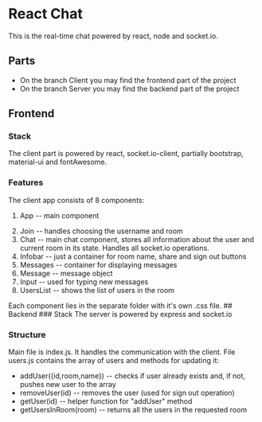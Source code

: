 # React Chat

This is the real-time chat powered by react, node and socket.io.

## Parts
<ul>
  <li>On the branch Client you may find the frontend part of the project</li>
  <li>On the branch Server you may find the backend part of the project</li>
</ul>

## Frontend
### Stack
The client part is powered by react, socket.io-client, partially bootstrap, material-ui and fontAwesome.

### Features
  The client app consists of 8 components:
    <ol>
      <li>App -- main component</li>
  <li>Join -- handles choosing the username and room</li>
  <li>Chat -- main chat component, stores all information about the user and current room in its state. Handles all socket.io operations. </li>
  <li>Infobar -- just a container for room name, share and sign out buttons</li>
  <li>Messages -- container for displaying messages</li>
  <li>Message -- message object</li>
  <li>Input -- used for typing new messages</li>
  <li>UsersList -- shows the list of users in the room</li>
    </ol>
   Each component lies in the separate folder with it's own .css file.
## Backend
### Stack
  The server is powered by express and socket.io

### Structure
  Main file is index.js. It handles the communication with the client.
  File users.js contains the array of users and methods for updating it:
  <ul>
  <li>addUser({id,room,name}) -- checks if user already exists and, if not, pushes new user to the array</li>
  <li>removeUser(id) -- removes the user (used for sign out operation)</li>
  <li>getUser(id) -- helper function for "addUser" method</li>
  <li>getUsersInRoom(room) -- returns all the users in the requested room </li>
  </ul>
